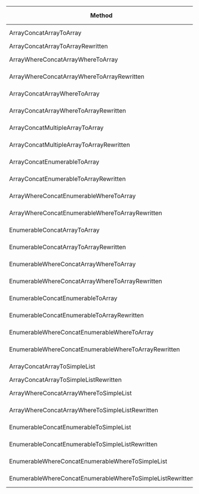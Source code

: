 |                                                    Method |         Mean |       Error |      StdDev |   Gen 0 | Gen 1 | Gen 2 | Allocated |
|---------------------------------------------------------- |-------------:|------------:|------------:|--------:|------:|------:|----------:|
|                                   ArrayConcatArrayToArray |  19,890.3 ns |   142.34 ns |   133.14 ns |  5.8594 |     - |     - |  24.05 KB |
|                          ArrayConcatArrayToArrayRewritten |     476.6 ns |     9.27 ns |    11.73 ns |  1.9112 |     - |     - |   7.85 KB | x42
|                         ArrayWhereConcatArrayWhereToArray |  17,222.7 ns |   321.58 ns |   300.81 ns |  5.3711 |     - |     - |  22.11 KB |
|                ArrayWhereConcatArrayWhereToArrayRewritten |   6,735.7 ns |   120.41 ns |   112.63 ns |  4.0588 |     - |     - |  16.67 KB | x2.7
|                              ArrayConcatArrayWhereToArray |  26,653.1 ns |   482.13 ns |   450.98 ns |  5.3711 |     - |     - |  22.11 KB |
|                     ArrayConcatArrayWhereToArrayRewritten |   4,102.4 ns |    61.85 ns |    54.83 ns |  3.9520 |     - |     - |  16.22 KB | x8
|                           ArrayConcatMultipleArrayToArray | 105,859.5 ns | 1,340.95 ns | 1,119.75 ns | 20.3857 |     - |     - |  84.12 KB |
|                  ArrayConcatMultipleArrayToArrayRewritten |   1,014.0 ns |    17.01 ns |    15.91 ns |  4.7607 |     - |     - |  19.55 KB | x104
|                              ArrayConcatEnumerableToArray |  19,749.0 ns |   310.56 ns |   290.49 ns |  5.8594 |     - |     - |  24.05 KB |
|                     ArrayConcatEnumerableToArrayRewritten |   5,762.5 ns |   101.61 ns |    95.05 ns |  6.6833 |     - |     - |  27.45 KB | x3.6
|                    ArrayWhereConcatEnumerableWhereToArray |  21,422.1 ns |   338.11 ns |   316.26 ns |  5.4016 |     - |     - |  22.14 KB |
|           ArrayWhereConcatEnumerableWhereToArrayRewritten |  11,371.6 ns |   203.36 ns |   190.22 ns |  4.0588 |     - |     - |   16.7 KB | x2
|                              EnumerableConcatArrayToArray |  19,777.1 ns |   354.19 ns |   331.31 ns |  5.8594 |     - |     - |  24.05 KB |
|                     EnumerableConcatArrayToArrayRewritten |   7,873.6 ns |   142.51 ns |   133.31 ns |  4.5319 |     - |     - |   18.6 KB | x2.5
|                    EnumerableWhereConcatArrayWhereToArray |  31,367.3 ns |   513.02 ns |   479.88 ns |  5.3711 |     - |     - |  22.15 KB |
|           EnumerableWhereConcatArrayWhereToArrayRewritten |  10,510.2 ns |   199.42 ns |   186.54 ns |  4.0588 |     - |     - |   16.7 KB | x3
|                         EnumerableConcatEnumerableToArray |  20,040.0 ns |   347.73 ns |   325.27 ns |  5.8594 |     - |     - |  24.06 KB |
|                EnumerableConcatEnumerableToArrayRewritten |   9,679.0 ns |   178.50 ns |   166.97 ns |  4.5319 |     - |     - |  18.64 KB | x2
|               EnumerableWhereConcatEnumerableWhereToArray |  26,723.1 ns |   444.82 ns |   416.09 ns |  5.4016 |     - |     - |  22.15 KB |
|      EnumerableWhereConcatEnumerableWhereToArrayRewritten |  15,431.8 ns |   244.83 ns |   229.02 ns |  4.0588 |     - |     - |  16.72 KB | x1.3
|                              ArrayConcatArrayToSimpleList |  19,415.0 ns |   218.89 ns |   194.04 ns |  2.6245 |     - |     - |  10.83 KB |
|                     ArrayConcatArrayToSimpleListRewritten |     465.9 ns |     5.34 ns |     4.46 ns |  1.9155 |     - |     - |   7.86 KB | x42
|                    ArrayWhereConcatArrayWhereToSimpleList |  17,880.0 ns |   304.59 ns |   284.91 ns |  2.6245 |     - |     - |  10.86 KB |
|           ArrayWhereConcatArrayWhereToSimpleListRewritten |   7,200.3 ns |   115.98 ns |   108.49 ns |  2.6321 |     - |     - |  10.81 KB | x2.3
|                    EnumerableConcatEnumerableToSimpleList |  20,427.1 ns |   326.62 ns |   305.52 ns |  2.6245 |     - |     - |  10.84 KB |
|           EnumerableConcatEnumerableToSimpleListRewritten |  10,313.7 ns |   161.75 ns |   135.07 ns |  2.6245 |     - |     - |   10.8 KB | x2
|          EnumerableWhereConcatEnumerableWhereToSimpleList |  26,472.4 ns |   522.53 ns |   488.78 ns |  2.6550 |     - |     - |   10.9 KB |
| EnumerableWhereConcatEnumerableWhereToSimpleListRewritten |  15,381.5 ns |   234.40 ns |   219.26 ns |  2.6398 |     - |     - |  10.87 KB | x1.6
